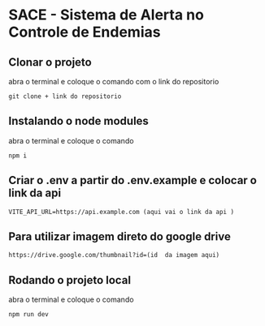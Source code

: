 # SACE - Sistema de Alerta no Controle de Endemias

## Clonar o projeto
abra o terminal e coloque o comando com o link do repositorio
```
git clone + link do repositorio
```

## Instalando o node modules
abra o terminal e coloque o comando
```
npm i
```
## Criar o .env a partir do .env.example e colocar o link da api
```
VITE_API_URL=https://api.example.com (aqui vai o link da api )
```
## Para utilizar imagem direto do google drive
```
https://drive.google.com/thumbnail?id=(id  da imagem aqui)
```
## Rodando o projeto local
abra o terminal e coloque o comando
```
npm run dev
```
